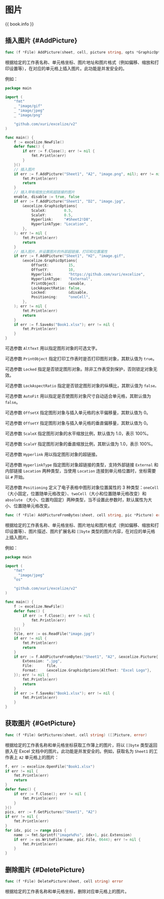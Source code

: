 # 图片

{{ book.info }}

## 插入图片 {#AddPicture}

```go
func (f *File) AddPicture(sheet, cell, picture string, opts *GraphicOptions) error
```

根据给定的工作表名称、单元格坐标、图片地址和图片格式（例如偏移、缩放和打印设置等），在对应的单元格上插入图片。此功能是并发安全的。

例如：

```go
package main

import (
    "fmt"
    _ "image/gif"
    _ "image/jpeg"
    _ "image/png"

    "github.com/xuri/excelize/v2"
)

func main() {
    f := excelize.NewFile()
    defer func() {
        if err := f.Close(); err != nil {
            fmt.Println(err)
        }
    }()
    // 插入图片
    if err := f.AddPicture("Sheet1", "A2", "image.png", nil); err != nil {
        fmt.Println(err)
        return
    }
    // 插入带有缩放比例和超链接的图片
    enable, disable := true, false
    if err := f.AddPicture("Sheet1", "D2", "image.jpg",
        &excelize.GraphicOptions{
            ScaleX:        0.5,
            ScaleY:        0.5,
            Hyperlink:     "#Sheet2!D8",
            HyperlinkType: "Location",
        },
    ); err != nil {
        fmt.Println(err)
        return
    }
    // 插入图片，并设置图片的外部超链接、打印和位置属性
    if err := f.AddPicture("Sheet1", "H2", "image.gif",
        &excelize.GraphicOptions{
            OffsetX:         15,
            OffsetY:         10,
            Hyperlink:       "https://github.com/xuri/excelize",
            HyperlinkType:   "External",
            PrintObject:     &enable,
            LockAspectRatio: false,
            Locked:          &disable,
            Positioning:     "oneCell",
        },
    ); err != nil {
        fmt.Println(err)
        return
    }
    if err := f.SaveAs("Book1.xlsx"); err != nil {
        fmt.Println(err)
    }
}
```

可选参数 `AltText` 用以指定图形对象的可选文字。

可选参数 `PrintObject` 指定打印工作表时是否打印图形对象，其默认值为 `true`。

可选参数 `Locked` 指定是否锁定图形对象。除非工作表受到保护，否则锁定对象无效。

可选参数 `LockAspectRatio` 指定是否锁定图形对象的纵横比，其默认值为 `false。`

可选参数 `AutoFit` 用以指定是否使图形对象尺寸自动适合单元格，其默认值为 `false`。

可选参数 `OffsetX` 指定图形对象与插入单元格的水平偏移量，其默认值为 0。

可选参数 `OffsetY` 指定图形对象与插入单元格的垂直偏移量，其默认值为 0。

可选参数 `ScaleX` 指定图形对象的水平缩放比例，默认值为 1.0，表示 100%。

可选参数 `ScaleY` 指定图形对象的垂直缩放比例，其默认值为 1.0，表示 100%。

可选参数 `Hyperlink` 用以指定图形对象的超链接。

可选参数 `HyperlinkType` 指定图形对象超链接的类型，支持外部链接 `External` 和内部链接 `Location` 两种类型，当使用 `Location` 连接到单元格位置时，坐标需要以 `#` 开始。

可选参数 `Positioning` 定义了电子表格中图形对象位置属性的 3 种类型：`oneCell`（大小固定，位置随单元格改变）、`twoCell`（大小和位置随单元格改变）和 `absolute` （大小、位置均固定）两种类型，当不设置此参数时，默认属性为大小、位置随单元格改变。

```go
func (f *File) AddPictureFromBytes(sheet, cell string, pic *Picture) error
```

根据给定的工作表名称、单元格坐标、图片地址和图片格式（例如偏移、缩放和打印设置等）、图片描述、图片扩展名和 `[]byte` 类型的图片内容，在对应的单元格上插入图片。

例如：

```go
package main

import (
    "fmt"
    _ "image/jpeg"
    "os"

    "github.com/xuri/excelize/v2"
)

func main() {
    f := excelize.NewFile()
    defer func() {
        if err := f.Close(); err != nil {
            fmt.Println(err)
        }
    }()
    file, err := os.ReadFile("image.jpg")
    if err != nil {
        fmt.Println(err)
        return
    }
    if err := f.AddPictureFromBytes("Sheet1", "A2", &excelize.Picture{
        Extension: ".jpg",
        File:      file,
        Format:    &excelize.GraphicOptions{AltText: "Excel Logo"},
    }); err != nil {
        fmt.Println(err)
        return
    }
    if err := f.SaveAs("Book1.xlsx"); err != nil {
        fmt.Println(err)
    }
}
```

## 获取图片 {#GetPicture}

```go
func (f *File) GetPictures(sheet, cell string) ([]Picture, error)
```

根据给定的工作表名称和单元格坐标获取工作簿上的图片，将以 `[]byte` 类型返回嵌入在 Excel 文档中的图片。此功能是并发安全的。例如，获取名为 `Sheet1` 的工作表上 `A2` 单元格上的图片：

```go
f, err := excelize.OpenFile("Book1.xlsx")
if err != nil {
    fmt.Println(err)
    return
}
defer func() {
    if err := f.Close(); err != nil {
        fmt.Println(err)
    }
}()
pics, err := f.GetPictures("Sheet1", "A2")
if err != nil {
    fmt.Println(err)
}
for idx, pic := range pics {
    name := fmt.Sprintf("image%d%s", idx+1, pic.Extension)
    if err := os.WriteFile(name, pic.File, 0644); err != nil {
        fmt.Println(err)
    }
}
```

## 删除图片 {#DeletePicture}

```go
func (f *File) DeletePicture(sheet, cell string) error
```

根据给定的工作表名称和单元格坐标，删除对应单元格上的图片。
